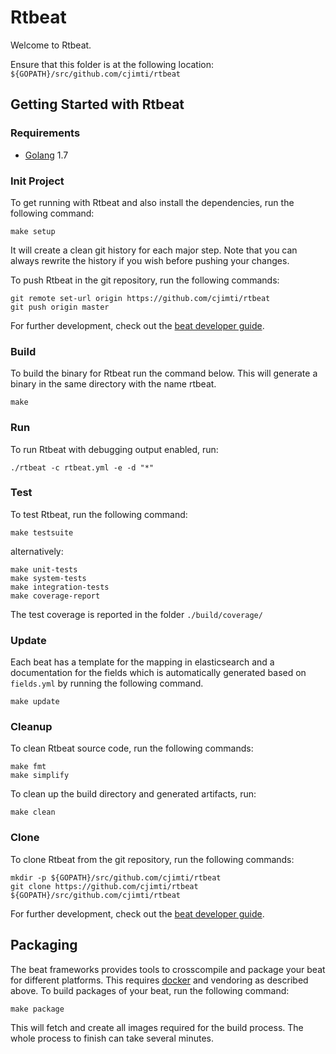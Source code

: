 # Rtbeat

Welcome to Rtbeat.

Ensure that this folder is at the following location:
`${GOPATH}/src/github.com/cjimti/rtbeat`

## Getting Started with Rtbeat

### Requirements

* [Golang](https://golang.org/dl/) 1.7

### Init Project
To get running with Rtbeat and also install the
dependencies, run the following command:

```
make setup
```

It will create a clean git history for each major step. Note that you can always rewrite the history if you wish before pushing your changes.

To push Rtbeat in the git repository, run the following commands:

```
git remote set-url origin https://github.com/cjimti/rtbeat
git push origin master
```

For further development, check out the [beat developer guide](https://www.elastic.co/guide/en/beats/libbeat/current/new-beat.html).

### Build

To build the binary for Rtbeat run the command below. This will generate a binary
in the same directory with the name rtbeat.

```
make
```


### Run

To run Rtbeat with debugging output enabled, run:

```
./rtbeat -c rtbeat.yml -e -d "*"
```


### Test

To test Rtbeat, run the following command:

```
make testsuite
```

alternatively:
```
make unit-tests
make system-tests
make integration-tests
make coverage-report
```

The test coverage is reported in the folder `./build/coverage/`

### Update

Each beat has a template for the mapping in elasticsearch and a documentation for the fields
which is automatically generated based on `fields.yml` by running the following command.

```
make update
```


### Cleanup

To clean  Rtbeat source code, run the following commands:

```
make fmt
make simplify
```

To clean up the build directory and generated artifacts, run:

```
make clean
```


### Clone

To clone Rtbeat from the git repository, run the following commands:

```
mkdir -p ${GOPATH}/src/github.com/cjimti/rtbeat
git clone https://github.com/cjimti/rtbeat ${GOPATH}/src/github.com/cjimti/rtbeat
```


For further development, check out the [beat developer guide](https://www.elastic.co/guide/en/beats/libbeat/current/new-beat.html).


## Packaging

The beat frameworks provides tools to crosscompile and package your beat for different platforms. This requires [docker](https://www.docker.com/) and vendoring as described above. To build packages of your beat, run the following command:

```
make package
```

This will fetch and create all images required for the build process. The whole process to finish can take several minutes.
